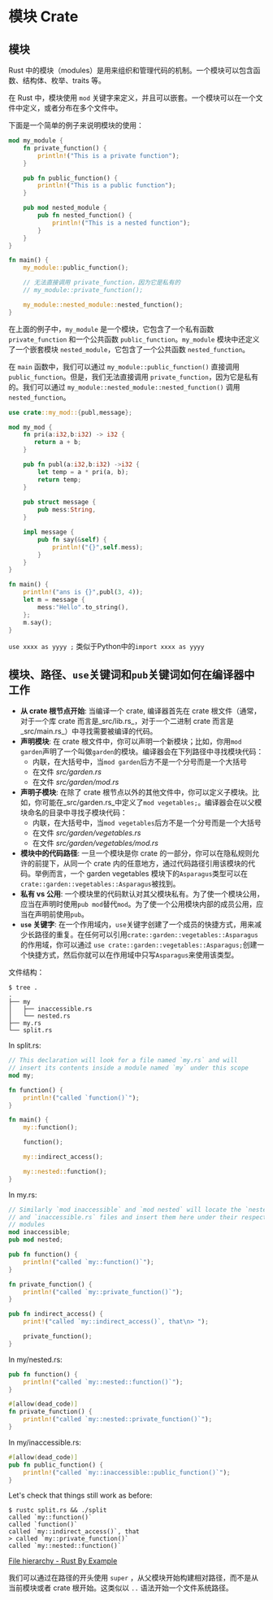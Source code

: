 # 模块 Crate


## 模块


Rust 中的模块（modules）是用来组织和管理代码的机制。一个模块可以包含函数、结构体、枚举、traits 等。

在 Rust 中，模块使用 `mod` 关键字来定义，并且可以嵌套。一个模块可以在一个文件中定义，或者分布在多个文件中。

下面是一个简单的例子来说明模块的使用：

```rust
mod my_module {
    fn private_function() {
        println!("This is a private function");
    }

    pub fn public_function() {
        println!("This is a public function");
    }

    pub mod nested_module {
        pub fn nested_function() {
            println!("This is a nested function");
        }
    }
}

fn main() {
    my_module::public_function();

    // 无法直接调用 private_function，因为它是私有的
    // my_module::private_function();

    my_module::nested_module::nested_function();
}
```

在上面的例子中，`my_module` 是一个模块，它包含了一个私有函数 `private_function` 和一个公共函数 `public_function`。`my_module` 模块中还定义了一个嵌套模块 `nested_module`，它包含了一个公共函数 `nested_function`。

在 `main` 函数中，我们可以通过 `my_module::public_function()` 直接调用 `public_function`。但是，我们无法直接调用 `private_function`，因为它是私有的。我们可以通过 `my_module::nested_module::nested_function()` 调用 `nested_function`。



```rust
use crate::my_mod::{publ,message};

mod my_mod {
    fn pri(a:i32,b:i32) -> i32 {
       return a + b; 
    }

    pub fn publ(a:i32,b:i32) ->i32 {
        let temp = a * pri(a, b);
        return temp;
    }
    
    pub struct message {
        pub mess:String,
    }

    impl message {
        pub fn say(&self) {
            println!("{}",self.mess);
        }
    }
}

fn main() {
    println!("ans is {}",publ(3, 4));
    let m = message {
        mess:"Hello".to_string(),
    };
    m.say();
}
```

`use xxxx as yyyy ;`
类似于Python中的`import xxxx as yyyy`


## 模块、路径、`use`关键词和`pub`关键词如何在编译器中工作


- **从 crate 根节点开始**: 当编译一个 crate, 编译器首先在 crate 根文件（通常，对于一个库 crate 而言是_src/lib.rs_，对于一个二进制 crate 而言是_src/main.rs_）中寻找需要被编译的代码。
- **声明模块**: 在 crate 根文件中，你可以声明一个新模块；比如，你用`mod garden`声明了一个叫做`garden`的模块。编译器会在下列路径中寻找模块代码：
    - 内联，在大括号中，当`mod garden`后方不是一个分号而是一个大括号
    - 在文件 _src/garden.rs_
    - 在文件 _src/garden/mod.rs_
- **声明子模块**: 在除了 crate 根节点以外的其他文件中，你可以定义子模块。比如，你可能在_src/garden.rs_中定义了`mod vegetables;`。编译器会在以父模块命名的目录中寻找子模块代码：
    - 内联，在大括号中，当`mod vegetables`后方不是一个分号而是一个大括号
    - 在文件 _src/garden/vegetables.rs_
    - 在文件 _src/garden/vegetables/mod.rs_
- **模块中的代码路径**: 一旦一个模块是你 crate 的一部分，你可以在隐私规则允许的前提下，从同一个 crate 内的任意地方，通过代码路径引用该模块的代码。举例而言，一个 garden vegetables 模块下的`Asparagus`类型可以在`crate::garden::vegetables::Asparagus`被找到。
- **私有 vs 公用**: 一个模块里的代码默认对其父模块私有。为了使一个模块公用，应当在声明时使用`pub mod`替代`mod`。为了使一个公用模块内部的成员公用，应当在声明前使用`pub`。
- **`use` 关键字**: 在一个作用域内，`use`关键字创建了一个成员的快捷方式，用来减少长路径的重复。在任何可以引用`crate::garden::vegetables::Asparagus`的作用域，你可以通过 `use crate::garden::vegetables::Asparagus;`创建一个快捷方式，然后你就可以在作用域中只写`Asparagus`来使用该类型。

文件结构：
```shell
$ tree .
.
├── my
│   ├── inaccessible.rs
│   └── nested.rs
├── my.rs
└── split.rs
```

In split.rs:
```rust
// This declaration will look for a file named `my.rs` and will
// insert its contents inside a module named `my` under this scope
mod my;

fn function() {
    println!("called `function()`");
}
```

```rust
fn main() {
    my::function();

    function();

    my::indirect_access();

    my::nested::function();
}
```

In my.rs:
```rust
// Similarly `mod inaccessible` and `mod nested` will locate the `nested.rs`
// and `inaccessible.rs` files and insert them here under their respective
// modules
mod inaccessible;
pub mod nested;

pub fn function() {
    println!("called `my::function()`");
}

fn private_function() {
    println!("called `my::private_function()`");
}

pub fn indirect_access() {
    print!("called `my::indirect_access()`, that\n> ");

    private_function();
}
```

In my/nested.rs:
```rust
pub fn function() {
    println!("called `my::nested::function()`");
}

#[allow(dead_code)]
fn private_function() {
    println!("called `my::nested::private_function()`");
}
```

In my/inaccessible.rs:

```rust
#[allow(dead_code)]
pub fn public_function() {
    println!("called `my::inaccessible::public_function()`");
}
```

Let's check that things still work as before:

```shell
$ rustc split.rs && ./split
called `my::function()`
called `function()`
called `my::indirect_access()`, that
> called `my::private_function()`
called `my::nested::function()`
```

[File hierarchy - Rust By Example](https://doc.rust-lang.org/rust-by-example/mod/split.html)


我们可以通过在路径的开头使用 `super` ，从父模块开始构建相对路径，而不是从当前模块或者 crate 根开始。这类似以 `..` 语法开始一个文件系统路径。
